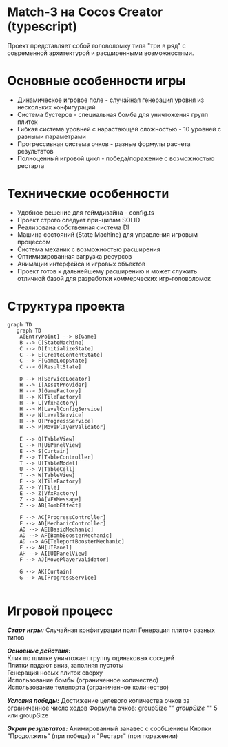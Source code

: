 # Match-3 на Cocos Creator (typescript)

Проект представляет собой головоломку типа "три в ряд" с современной
архитектурой и расширенными возможностями.

# Основные особенности игры

- Динамическое игровое поле - случайная генерация уровня из нескольких конфигураций
- Система бустеров - специальная бомба для уничтожения групп плиток
- Гибкая система уровней с нарастающей сложностью - 10 уровней с разными параметрами
- Прогрессивная система очков - разные формулы расчета результатов
- Полноценный игровой цикл - победа/поражение с возможностью рестарта

# Технические особенности

- Удобное решение для геймдизайна - config.ts
- Проект строго следует принципам SOLID
- Реализована собственная система DI
- Машина состояний (State Machine) для управления игровым процессом
- Система механик с возможностью расширения
- Оптимизированная загрузка ресурсов
- Анимации интерфейса и игровых объектов
- Проект готов к дальнейшему расширению и может служить отличной базой для разработки коммерческих игр-головоломок

# Структура проекта

```mermaid
graph TD
   graph TD
    A[EntryPoint] --> B[Game]
    B --> C[StateMachine]
    C --> D[InitializeState]
    C --> E[CreateContentState]
    C --> F[GameLoopState]
    C --> G[ResultState]
    
    D --> H[ServiceLocator]
    H --> I[AssetProvider]
    H --> J[GameFactory]
    H --> K[TileFactory]
    H --> L[VfxFactory]
    H --> M[LevelConfigService]
    H --> N[LevelService]
    H --> O[ProgressService]
    H --> P[MovePlayerValidator]
    
    E --> Q[TableView]
    E --> R[UiPanelView]
    E --> S[Curtain]
    E --> T[TableController]
    T --> U[TableModel]
    U --> V[TableCell]
    T --> W[TableView]
    E --> X[TileFactory]
    X --> Y[Tile]
    E --> Z[VfxFactory]
    Z --> AA[VFXMessage]
    Z --> AB[BombEffect]
    
    F --> AC[ProgressController]
    F --> AD[MechanicController]
    AD --> AE[BasicMechanic]
    AD --> AF[BombBoosterMechanic]
    AD --> AG[TeleportBoosterMechanic]
    F --> AH[UIPanel]
    AH --> AI[UIPanelView]
    F --> AJ[MovePlayerValidator]
    
    G --> AK[Curtain]
    G --> AL[ProgressService]
 
```

# Игровой процесс

**_Старт игры:_**
Случайная конфигурации поля
Генерация плиток разных типов

**_Основные действия:_**  
Клик по плитке уничтожает группу одинаковых соседей  
Плитки падают вниз, заполняя пустоты  
Генерация новых плиток сверху  
Использование бомбы (ограниченное количество)  
Использование телепорта (ограниченное количество)  

**_Условия победы:_**
Достижение целевого количества очков за ограниченное число ходов
Формула очков: groupSize "*" groupSize "*" 5 или groupSize  

**_Экран результатов:_**
Анимированный занавес с сообщением
Кнопки "Продолжить" (при победе) и "Рестарт" (при поражении)
